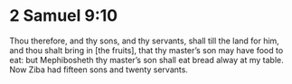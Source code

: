 # 2 Samuel 9:10

Thou therefore, and thy sons, and thy servants, shall till the land for him, and thou shalt bring in [the fruits], that thy master’s son may have food to eat: but Mephibosheth thy master’s son shall eat bread alway at my table. Now Ziba had fifteen sons and twenty servants.